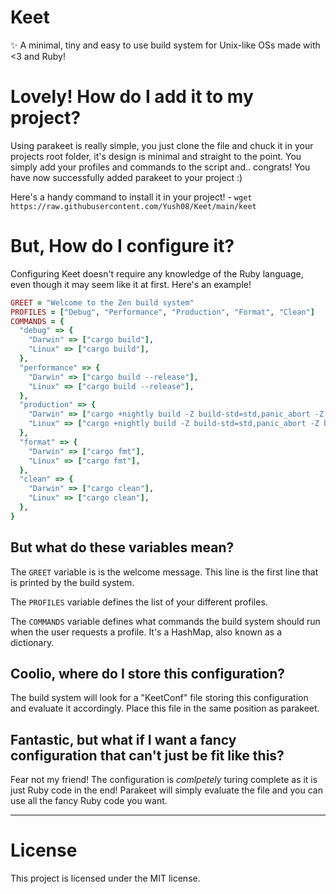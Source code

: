# Keet
✨ A minimal, tiny and easy to use build system for Unix-like OSs made with <3 and Ruby!

# Lovely! How do I add it to my project?
Using parakeet is really simple, you just clone the file and chuck it in your projects root folder, it's design is minimal and straight to the point. You simply add your profiles and commands to the script and.. congrats! You have now successfully added parakeet to your project :)      
      
Here's a handy command to install it in your project! - `wget https://raw.githubusercontent.com/Yush08/Keet/main/keet` 

# But, How do I configure it?
Configuring Keet doesn't require any knowledge of the Ruby language, even though it may seem like it at first. Here's an example!

```ruby
GREET = "Welcome to the Zen build system"
PROFILES = ["Debug", "Performance", "Production", "Format", "Clean"]
COMMANDS = {
  "debug" => {
    "Darwin" => ["cargo build"],
    "Linux" => ["cargo build"],
  },
  "performance" => {
    "Darwin" => ["cargo build --release"],
    "Linux" => ["cargo build --release"],
  },
  "production" => {
    "Darwin" => ["cargo +nightly build -Z build-std=std,panic_abort -Z build-std-features=panic_immediate_abort --target aarch64-apple-darwin --release"],
    "Linux" => ["cargo +nightly build -Z build-std=std,panic_abort -Z build-std-features=panic_immediate_abort --target x86_64-unknown-linux-gnu --release"],
  },
  "format" => {
    "Darwin" => ["cargo fmt"],
    "Linux" => ["cargo fmt"],
  },
  "clean" => {
    "Darwin" => ["cargo clean"],
    "Linux" => ["cargo clean"],
  },
}
```
## But what do these variables mean?

The `GREET` variable is is the welcome message. This line is the first line that is printed by the build system.               
       
The `PROFILES` variable defines the list of your different profiles.       
      
The `COMMANDS` variable defines what commands the build system should run when the user requests a profile. It's a HashMap, also known as a dictionary.       

## Coolio, where do I store this configuration?
The build system will look for a "KeetConf" file storing this configuration and evaluate it accordingly. Place this file in the same position as parakeet.

## Fantastic, but what if I want a fancy configuration that can't just be fit like this?
Fear not my friend! The configuration is *comlpetely* turing complete as it is just Ruby code in the end! Parakeet will simply evaluate the file and you can use all the fancy Ruby code you want.
___

# License
This project is licensed under the MIT license.
